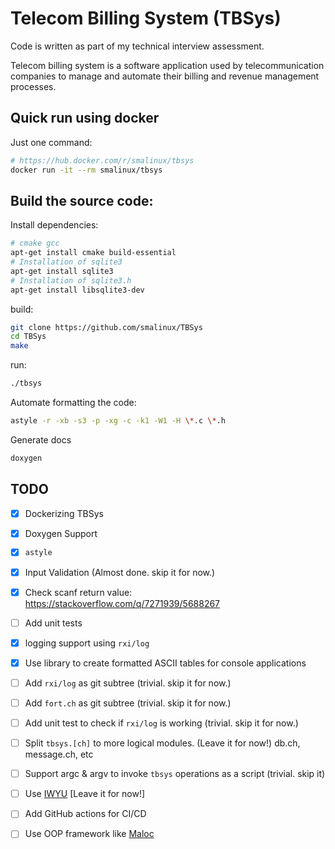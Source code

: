 # Telecom Billing System (TBSys)
Code is written as part of my technical interview assessment.

Telecom billing system is a software application used by telecommunication
companies to manage and automate their billing and revenue management
processes.

## Quick run using docker
Just one command:
``` bash
# https://hub.docker.com/r/smalinux/tbsys
docker run -it --rm smalinux/tbsys
```

## Build the source code:
Install dependencies:
``` bash
# cmake gcc
apt-get install cmake build-essential
# Installation of sqlite3
apt-get install sqlite3
# Installation of sqlite3.h
apt-get install libsqlite3-dev
```
build:
``` bash
git clone https://github.com/smalinux/TBSys
cd TBSys
make
```
run:
``` bash
./tbsys
```

Automate formatting the code:
``` bash
astyle -r -xb -s3 -p -xg -c -k1 -W1 -H \*.c \*.h
```

Generate docs
``` bash
doxygen
```


## TODO
- [x] Dockerizing TBSys
- [x] Doxygen Support
- [x] `astyle`
- [x] Input Validation (Almost done. skip it for now.)
- [x] Check scanf return value: https://stackoverflow.com/q/7271939/5688267
- [ ] Add unit tests
- [x] logging support using `rxi/log`
- [x] Use library to create formatted ASCII tables for console applications
- [ ] Add `rxi/log` as git subtree (trivial. skip it for now.)
- [ ] Add `fort.ch` as git subtree (trivial. skip it for now.)
- [ ] Add unit test to check if `rxi/log` is working (trivial. skip it for now.)
- [ ] Split `tbsys.[ch]` to more logical modules. (Leave it for now!) db.ch, message.ch, etc
- [ ] Support argc & argv to invoke `tbsys` operations as a script (trivial. skip it)
- [ ] Use [IWYU](https://github.com/include-what-you-use/include-what-you-use) [Leave it for now!]
- [ ] Add GitHub actions for CI/CD
- [ ] Use OOP framework like [Maloc](http://fetk.org/codes/maloc/api/html/index.html)


<!--

`




$ sqlite3
-------------------
https://zetcode.com/db/sqlitec/



-->
